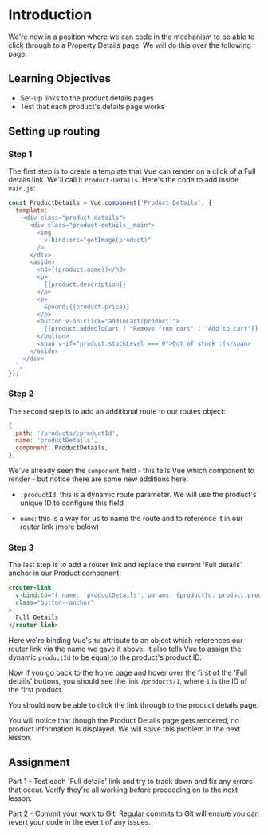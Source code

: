 # Introduction

We're now in a position where we can code in the mechanism to be able to click through to a Property Details page. We will do this over the following page.

## Learning Objectives

- Set-up links to the product details pages
- Test that each product's details page works

## Setting up routing

### Step 1

The first step is to create a template that Vue can render on a click of a Full details link. We'll call it `Product-Details`. Here's the code to add inside `main.js`:

```js
const ProductDetails = Vue.component('Product-Details', {
  template: `
    <div class="product-details">
      <div class="product-details__main">
        <img
          v-bind:src="getImage(product)"
        />
      </div>
      <aside>
        <h3>{{product.name}}</h3>
        <p>
          {{product.description}}
        </p>
        <p>
          &pound;{{product.price}}
        </p>
        <button v-on:click="addToCart(product)">
          {{product.addedToCart ? "Remove from cart" : "Add to cart"}}
        </button>
        <span v-if="product.stockLevel === 0">Out of stock :(</span>
      </aside>
    </div>
  `,
});
```

### Step 2

The second step is to add an additional route to our routes object:

```js
{
  path: '/products/:productId',
  name: 'productDetails',
  component: ProductDetails,
},
```

We've already seen the `component` field - this tells Vue which component to render - but notice there are some new additions here:

- `:productId`: this is a dynamic route parameter. We will use the product's unique ID to configure this field

- `name`: this is a way for us to name the route and to reference it in our router link (more below)

### Step 3

The last step is to add a router link and replace the current 'Full details' anchor in our Product component:

```html
<router-link
  v-bind:to="{ name: 'productDetails', params: {productId: product.productId} }"
  class="button--anchor"
>
  Full Details
</router-link>
```

Here we're binding Vue's `to` attribute to an object which references our router link via the name we gave it above. It also tells Vue to assign the dynamic `productId` to be equal to the product's product ID.

Now if you go back to the home page and hover over the first of the 'Full details' buttons, you should see the link `/products/1`, where `1` is the ID of the first product.

You should now be able to click the link through to the product details page.

You will notice that though the Product Details page gets rendered, no product information is displayed. We will solve this problem in the next lesson.

## Assignment

Part 1 - Test each 'Full details' link and try to track down and fix any errors that occur. Verify they're all working before proceeding on to the next lesson.

Part 2 - Commit your work to Git! Regular commits to Git will ensure you can revert your code in the event of any issues.
